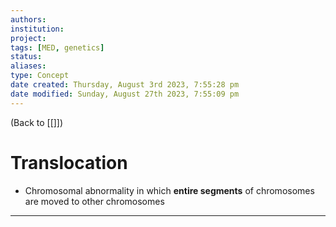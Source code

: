 ```yaml
---
authors: 
institution: 
project: 
tags: [MED, genetics]
status: 
aliases: 
type: Concept
date created: Thursday, August 3rd 2023, 7:55:28 pm
date modified: Sunday, August 27th 2023, 7:55:09 pm
---
```


(Back to [[]])

# Translocation

- Chromosomal abnormality in which **entire segments** of chromosomes are moved to other chromosomes

---
